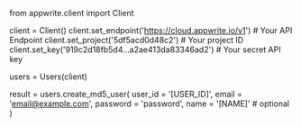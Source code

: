from appwrite.client import Client

client = Client()
client.set_endpoint('https://cloud.appwrite.io/v1') # Your API Endpoint
client.set_project('5df5acd0d48c2') # Your project ID
client.set_key('919c2d18fb5d4...a2ae413da83346ad2') # Your secret API key

users = Users(client)

result = users.create_md5_user(
    user_id = '[USER_ID]',
    email = 'email@example.com',
    password = 'password',
    name = '[NAME]' # optional
)
